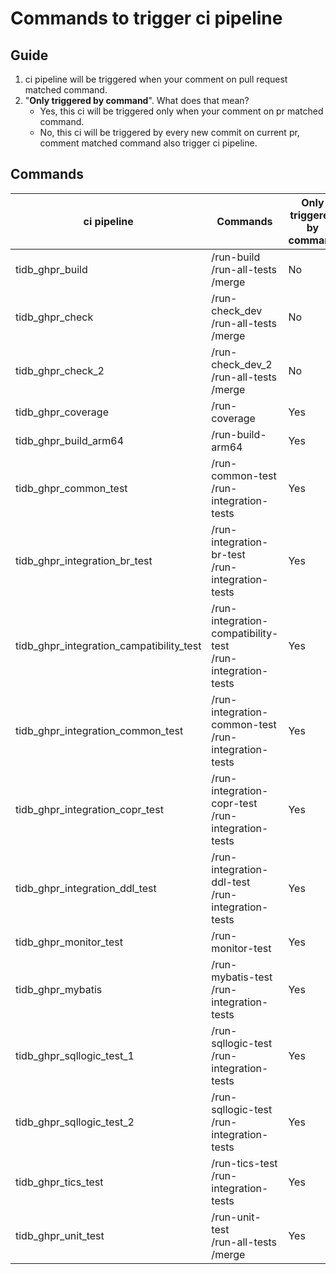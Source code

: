 # Commands to trigger ci pipeline

## Guide

1. ci pipeline will be triggered when your comment on pull request matched command.
2. "**Only triggered by command**". What does that mean?
   * Yes, this ci will be triggered only when your comment on pr matched command.
   * No, this ci will be triggered by every new commit on current pr, comment matched command also trigger ci pipeline.

## Commands

| ci pipeline                              | Commands                                                     | Only triggered by command |
| ---------------------------------------- | ------------------------------------------------------------ | ------------------------- |
| tidb_ghpr_build                          | /run-build<br />/run-all-tests<br />/merge                   | No                        |
| tidb_ghpr_check                          | /run-check_dev<br />/run-all-tests<br />/merge               | No                        |
| tidb_ghpr_check_2                        | /run-check_dev_2<br />/run-all-tests<br />/merge             | No                        |
| tidb_ghpr_coverage                       | /run-coverage                                                | Yes                       |
| tidb_ghpr_build_arm64                    | /run-build-arm64                                             | Yes                       |
| tidb_ghpr_common_test                    | /run-common-test<br />/run-integration-tests                 | Yes                       |
| tidb_ghpr_integration_br_test            | /run-integration-br-test<br />/run-integration-tests         | Yes                       |
| tidb_ghpr_integration_campatibility_test | /run-integration-compatibility-test<br />/run-integration-tests | Yes                       |
| tidb_ghpr_integration_common_test        | /run-integration-common-test<br />/run-integration-tests     | Yes                       |
| tidb_ghpr_integration_copr_test          | /run-integration-copr-test<br />/run-integration-tests       | Yes                       |
| tidb_ghpr_integration_ddl_test           | /run-integration-ddl-test<br />/run-integration-tests        | Yes                       |
| tidb_ghpr_monitor_test                   | /run-monitor-test                                            | Yes                       |
| tidb_ghpr_mybatis                        | /run-mybatis-test<br />/run-integration-tests                | Yes                       |
| tidb_ghpr_sqllogic_test_1                | /run-sqllogic-test<br />/run-integration-tests               | Yes                       |
| tidb_ghpr_sqllogic_test_2                | /run-sqllogic-test<br />/run-integration-tests               | Yes                       |
| tidb_ghpr_tics_test                      | /run-tics-test<br />/run-integration-tests                   | Yes                       |
| tidb_ghpr_unit_test                      | /run-unit-test<br />/run-all-tests<br />/merge               | Yes                       |

